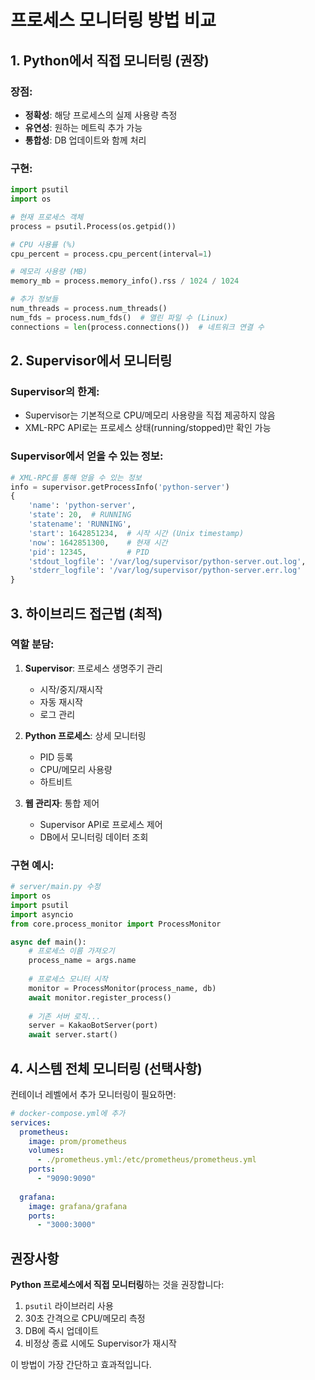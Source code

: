 # 프로세스 모니터링 방법 비교

## 1. Python에서 직접 모니터링 (권장)

### 장점:
- **정확성**: 해당 프로세스의 실제 사용량 측정
- **유연성**: 원하는 메트릭 추가 가능
- **통합성**: DB 업데이트와 함께 처리

### 구현:
```python
import psutil
import os

# 현재 프로세스 객체
process = psutil.Process(os.getpid())

# CPU 사용률 (%)
cpu_percent = process.cpu_percent(interval=1)

# 메모리 사용량 (MB)
memory_mb = process.memory_info().rss / 1024 / 1024

# 추가 정보들
num_threads = process.num_threads()
num_fds = process.num_fds()  # 열린 파일 수 (Linux)
connections = len(process.connections())  # 네트워크 연결 수
```

## 2. Supervisor에서 모니터링

### Supervisor의 한계:
- Supervisor는 기본적으로 CPU/메모리 사용량을 직접 제공하지 않음
- XML-RPC API로는 프로세스 상태(running/stopped)만 확인 가능

### Supervisor에서 얻을 수 있는 정보:
```python
# XML-RPC를 통해 얻을 수 있는 정보
info = supervisor.getProcessInfo('python-server')
{
    'name': 'python-server',
    'state': 20,  # RUNNING
    'statename': 'RUNNING',
    'start': 1642851234,  # 시작 시간 (Unix timestamp)
    'now': 1642851300,    # 현재 시간
    'pid': 12345,         # PID
    'stdout_logfile': '/var/log/supervisor/python-server.out.log',
    'stderr_logfile': '/var/log/supervisor/python-server.err.log'
}
```

## 3. 하이브리드 접근법 (최적)

### 역할 분담:
1. **Supervisor**: 프로세스 생명주기 관리
   - 시작/중지/재시작
   - 자동 재시작
   - 로그 관리

2. **Python 프로세스**: 상세 모니터링
   - PID 등록
   - CPU/메모리 사용량
   - 하트비트

3. **웹 관리자**: 통합 제어
   - Supervisor API로 프로세스 제어
   - DB에서 모니터링 데이터 조회

### 구현 예시:

```python
# server/main.py 수정
import os
import psutil
import asyncio
from core.process_monitor import ProcessMonitor

async def main():
    # 프로세스 이름 가져오기
    process_name = args.name
    
    # 프로세스 모니터 시작
    monitor = ProcessMonitor(process_name, db)
    await monitor.register_process()
    
    # 기존 서버 로직...
    server = KakaoBotServer(port)
    await server.start()
```

## 4. 시스템 전체 모니터링 (선택사항)

컨테이너 레벨에서 추가 모니터링이 필요하면:

```yaml
# docker-compose.yml에 추가
services:
  prometheus:
    image: prom/prometheus
    volumes:
      - ./prometheus.yml:/etc/prometheus/prometheus.yml
    ports:
      - "9090:9090"
  
  grafana:
    image: grafana/grafana
    ports:
      - "3000:3000"
```

## 권장사항

**Python 프로세스에서 직접 모니터링**하는 것을 권장합니다:
1. `psutil` 라이브러리 사용
2. 30초 간격으로 CPU/메모리 측정
3. DB에 즉시 업데이트
4. 비정상 종료 시에도 Supervisor가 재시작

이 방법이 가장 간단하고 효과적입니다.